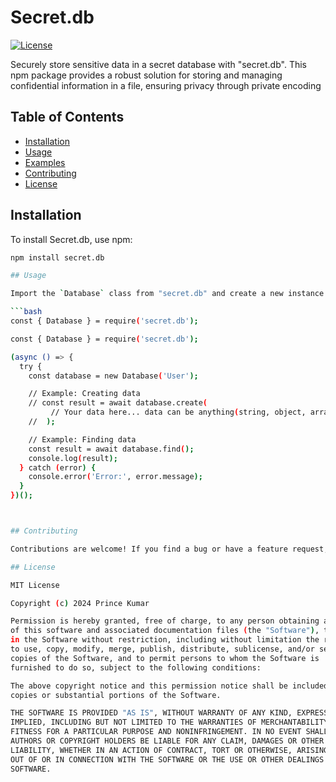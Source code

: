 # Secret.db

[![License](https://img.shields.io/badge/license-MIT-blue.svg)](LICENSE)

Securely store sensitive data in a secret database with "secret.db". This npm package provides a robust solution for storing and managing confidential information in a file, ensuring privacy through private encoding

## Table of Contents
- [Installation](#installation)
- [Usage](#usage)
- [Examples](#examples)
- [Contributing](#contributing)
- [License](#license)

## Installation

To install Secret.db, use npm:

```bash
npm install secret.db

## Usage

Import the `Database` class from "secret.db" and create a new instance:

```bash
const { Database } = require('secret.db');

const { Database } = require('secret.db');

(async () => {
  try {
    const database = new Database('User');

    // Example: Creating data
    // const result = await database.create(
         // Your data here... data can be anything(string, object, array)
    //  );

    // Example: Finding data
    const result = await database.find();
    console.log(result);
  } catch (error) {
    console.error('Error:', error.message);
  }
})();



## Contributing

Contributions are welcome! If you find a bug or have a feature request, please open an issue. Pull requests are encouraged.

## License

MIT License

Copyright (c) 2024 Prince Kumar

Permission is hereby granted, free of charge, to any person obtaining a copy
of this software and associated documentation files (the "Software"), to deal
in the Software without restriction, including without limitation the rights
to use, copy, modify, merge, publish, distribute, sublicense, and/or sell
copies of the Software, and to permit persons to whom the Software is
furnished to do so, subject to the following conditions:

The above copyright notice and this permission notice shall be included in all
copies or substantial portions of the Software.

THE SOFTWARE IS PROVIDED "AS IS", WITHOUT WARRANTY OF ANY KIND, EXPRESS OR
IMPLIED, INCLUDING BUT NOT LIMITED TO THE WARRANTIES OF MERCHANTABILITY,
FITNESS FOR A PARTICULAR PURPOSE AND NONINFRINGEMENT. IN NO EVENT SHALL THE
AUTHORS OR COPYRIGHT HOLDERS BE LIABLE FOR ANY CLAIM, DAMAGES OR OTHER
LIABILITY, WHETHER IN AN ACTION OF CONTRACT, TORT OR OTHERWISE, ARISING FROM,
OUT OF OR IN CONNECTION WITH THE SOFTWARE OR THE USE OR OTHER DEALINGS IN THE
SOFTWARE.


